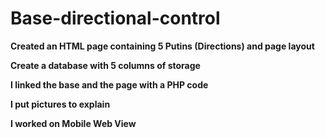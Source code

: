 # Base-directional-control
**Created an HTML page containing 5 Putins (Directions) and page layout**

**Create a database with 5 columns of storage**

**I linked the base and the page with a PHP code**

**I put pictures to explain**

**I worked on Mobile Web View**
